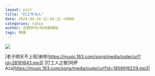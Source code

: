 ```yaml
---
layout: post
title: "打工牛马人"
date: 2024-04-24 12:58:22 +0800
categories: radio
author: 在聆听吗/吼吼破喉咙
tags: 嗅嗅
---
```

![]({{site.baseurl}}/images/cover_20240424.jpg)

|老子明天不上班|谢帝|https://music.163.com/song/media/outer/url?id=28191643.mp3|
|打工人之歌|阿萨Aza|https://music.163.com/song/media/outer/url?id=1859916229.mp3|

